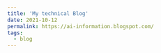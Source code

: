 ```yaml
---
title: 'My technical Blog'
date: 2021-10-12
permalink: https://ai-information.blogspot.com/
tags:
  - blog
---
```


<!-- 
---
title: 'My technical Blog'
date: 2012-08-14
permalink: /posts/2012/08/blog-post-1/
tags:
  - cool posts
  - category1
  - category2
--- -->
